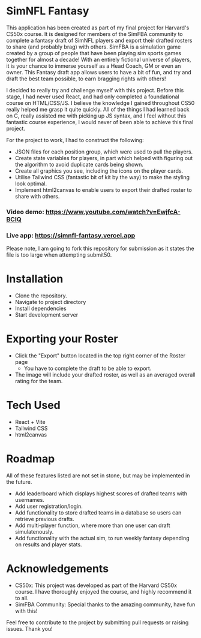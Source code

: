 # SimNFL Fantasy

This application has been created as part of my final project for Harvard's CS50x course. It is designed for members of the SimFBA community to complete a fantasy draft of SimNFL players and export their drafted rosters to share (and probably brag) with others. SimFBA is a simulation game created by a group of people that have been playing sim sports games together for almost a decade! With an entirely fictional universe of players, it is your chance to immerse yourself as a Head Coach, GM or even an owner. This Fantasy draft app allows users to have a bit of fun, and try and draft the best team possible, to earn bragging rights with others!

I decided to really try and challenge myself with this project. Before this stage, I had never used React, and had only completed a foundational course on HTML/CSS/JS. I believe the knowledge I gained throughout CS50 really helped me grasp it quite quickly. All of the things I had learned back on C, really assisted me with picking up JS syntax, and I feel without this fantastic course experience, I would never of been able to achieve this final project.

For the project to work, I had to construct the following:

- JSON files for each position group, which were used to pull the players.
- Create state variables for players, in part which helped with figuring out the algorithm to avoid duplicate cards being shown.
- Create all graphics you see, including the icons on the player cards.
- Utilise Tailwind CSS (fantastic bit of kit by the way) to make the styling look optimal.
- Implement html2canvas to enable users to export their drafted roster to share with others.

### Video demo: https://www.youtube.com/watch?v=EwjfcA-BCIQ
### Live app: https://simnfl-fantasy.vercel.app

Please note, I am going to fork this repository for submission as it states the file is too large when attempting submit50.

# Installation

- Clone the repository.
- Navigate to project directory
- Install dependencies
- Start development server

# Exporting your Roster

- Click the "Export" button located in the top right corner of the Roster page
  - You have to complete the draft to be able to export.
- The image will include your drafted roster, as well as an averaged overall rating for the team.

# Tech Used

- React + Vite
- Tailwind CSS
- html2canvas

# Roadmap

All of these features listed are not set in stone, but may be implemented in the future.

- Add leaderboard which displays highest scores of drafted teams with usernames.
- Add user registration/login.
- Add functionality to store drafted teams in a database so users can retrieve previous drafts.
- Add multi-player function, where more than one user can draft simulatenously.
- Add functionality with the actual sim, to run weekly fantasy depending on results and player stats.

# Acknowledgements

- CS50x: This project was developed as part of the Harvard CS50x course. I have thoroughly enjoyed the course, and highly recommend it to all.
- SimFBA Community: Special thanks to the amazing community, have fun with this!

Feel free to contribute to the project by submitting pull requests or raising issues. Thank you!